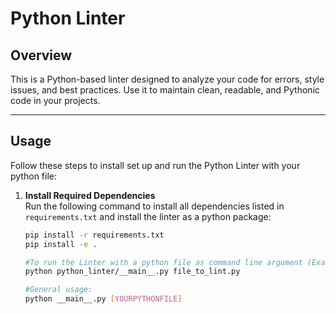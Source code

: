# Python Linter

## Overview

This is a Python-based linter designed to analyze your code for errors, style issues, and best practices. Use it to maintain clean, readable, and Pythonic code in your projects.

---

## Usage

Follow these steps to install set up and run the Python Linter with your python file:

1. **Install Required Dependencies**  
   Run the following command to install all dependencies listed in `requirements.txt` and install the linter as a python package:
   ```bash
   pip install -r requirements.txt
   pip install -e . 

   #To run the Linter with a python file as command line argument (Example Usage): 
   python python_linter/__main__.py file_to_lint.py

   #General usage: 
   python __main__.py [YOURPYTHONFILE]
